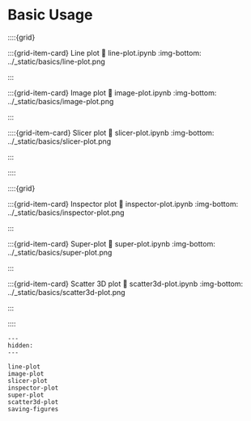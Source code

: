 # Basic Usage

::::{grid}

:::{grid-item-card} Line plot
:link: line-plot.ipynb
:img-bottom: ../_static/basics/line-plot.png

:::

:::{grid-item-card} Image plot
:link: image-plot.ipynb
:img-bottom: ../_static/basics/image-plot.png

:::

::::{grid-item-card} Slicer plot
:link: slicer-plot.ipynb
:img-bottom: ../_static/basics/slicer-plot.png

:::

::::

::::{grid}

:::{grid-item-card} Inspector plot
:link: inspector-plot.ipynb
:img-bottom: ../_static/basics/inspector-plot.png

:::

:::{grid-item-card} Super-plot
:link: super-plot.ipynb
:img-bottom: ../_static/basics/super-plot.png

:::

:::{grid-item-card} Scatter 3D plot
:link: scatter3d-plot.ipynb
:img-bottom: ../_static/basics/scatter3d-plot.png

:::

::::

```{toctree}
---
hidden:
---

line-plot
image-plot
slicer-plot
inspector-plot
super-plot
scatter3d-plot
saving-figures
```

